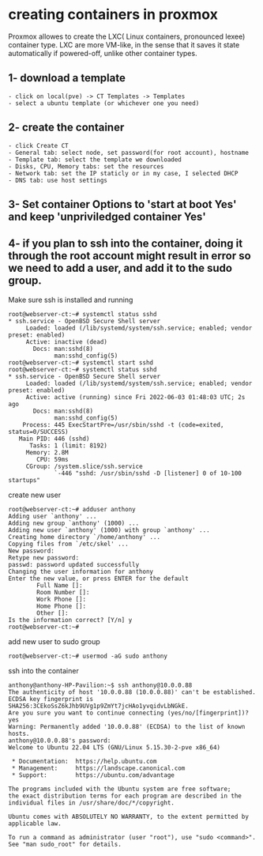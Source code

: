 # creating containers in proxmox
Proxmox allowes to create the LXC( Linux containers, pronounced lexee) container type. LXC are more VM-like, in the sense that it saves it state automatically if powered-off, unlike other container types.

## 1- download a template
    - click on local(pve) -> CT Templates -> Templates
    - select a ubuntu template (or whichever one you need)

## 2- create the container
    - click Create CT
    - General tab: select node, set password(for root account), hostname
    - Template tab: select the template we downloaded
    - Disks, CPU, Memory tabs: set the resources
    - Network tab: set the IP staticly or in my case, I selected DHCP
    - DNS tab: use host settings

## 3- Set container Options to 'start at boot  Yes' and keep 'unpriviledged container Yes' 

## 4- if you plan to ssh into the container, doing it through the root account might result in error so we need to add a user, and add it to the sudo group.
Make sure ssh is installed and running
```
root@webserver-ct:~# systemctl status sshd
* ssh.service - OpenBSD Secure Shell server
     Loaded: loaded (/lib/systemd/system/ssh.service; enabled; vendor preset: enabled)
     Active: inactive (dead)
       Docs: man:sshd(8)
             man:sshd_config(5)
root@webserver-ct:~# systemctl start sshd
root@webserver-ct:~# systemctl status sshd
* ssh.service - OpenBSD Secure Shell server
     Loaded: loaded (/lib/systemd/system/ssh.service; enabled; vendor preset: enabled)
     Active: active (running) since Fri 2022-06-03 01:48:03 UTC; 2s ago
       Docs: man:sshd(8)
             man:sshd_config(5)
    Process: 445 ExecStartPre=/usr/sbin/sshd -t (code=exited, status=0/SUCCESS)
   Main PID: 446 (sshd)
      Tasks: 1 (limit: 8192)
     Memory: 2.8M
        CPU: 59ms
     CGroup: /system.slice/ssh.service
             `-446 "sshd: /usr/sbin/sshd -D [listener] 0 of 10-100 startups"

```
create new user
```
root@webserver-ct:~# adduser anthony
Adding user `anthony' ...
Adding new group `anthony' (1000) ...
Adding new user `anthony' (1000) with group `anthony' ...
Creating home directory `/home/anthony' ...
Copying files from `/etc/skel' ...
New password: 
Retype new password: 
passwd: password updated successfully
Changing the user information for anthony
Enter the new value, or press ENTER for the default
        Full Name []: 
        Room Number []: 
        Work Phone []: 
        Home Phone []: 
        Other []: 
Is the information correct? [Y/n] y
root@webserver-ct:~#
```
add new user to sudo group
```
root@webserver-ct:~# usermod -aG sudo anthony
```
ssh into the container
```
anthony@anthony-HP-Pavilion:~$ ssh anthony@10.0.0.88
The authenticity of host '10.0.0.88 (10.0.0.88)' can't be established.
ECDSA key fingerprint is SHA256:3CEkoSsZ6kJhb9UVg1p9ZmYt7jcHAo1yvqidvLbNGkE.
Are you sure you want to continue connecting (yes/no/[fingerprint])? yes
Warning: Permanently added '10.0.0.88' (ECDSA) to the list of known hosts.
anthony@10.0.0.88's password: 
Welcome to Ubuntu 22.04 LTS (GNU/Linux 5.15.30-2-pve x86_64)

 * Documentation:  https://help.ubuntu.com
 * Management:     https://landscape.canonical.com
 * Support:        https://ubuntu.com/advantage

The programs included with the Ubuntu system are free software;
the exact distribution terms for each program are described in the
individual files in /usr/share/doc/*/copyright.

Ubuntu comes with ABSOLUTELY NO WARRANTY, to the extent permitted by
applicable law.

To run a command as administrator (user "root"), use "sudo <command>".
See "man sudo_root" for details.
```

